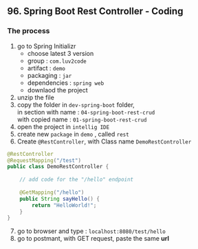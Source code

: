 ## 96. Spring Boot Rest Controller - Coding

###  The process 
1. go to Spring Initializr
   * choose latest 3 version 
   * group : `com.luv2code`
   * artifact : `demo`
   * packaging : `jar`
   * dependencies : `spring web`
   * downlaod the project 
2. unzip the file
3. copy the folder in `dev-spring-boot` folder,  
in section with name : `04-spring-boot-rest-crud`  
with copied name : `01-spring-boot-rest-crud`
4. open the project in `intellig IDE`
5. create new `package` in `demo` , called `rest`
6. Create `@RestController`, with Class name `DemoRestController`
```java
@RestController
@RequestMapping("/test")
public class DemoRestController {
    
    // add code for the "/hello" endpoint 
    
    @GetMapping("/hello")
    public String sayHello() {
        return "HelloWorld!"; 
    }
}
```
7. go to browser and type : `localhost:8080/test/hello`
8. go to postmant, with GET request, paste the same **url** 

